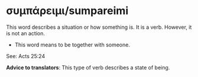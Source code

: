 # συμπάρειμι/sumpareimi
This word describes a situation or how something is. It is a verb. However, it is not an action. 

* This word means to be together with someone. 

See:  Acts 25:24

**Advice to translators**: This type of verb describes a state of being. 
